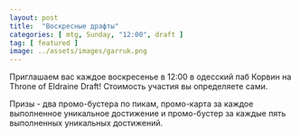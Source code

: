 ```yaml
---
layout: post
title:  "Воскресные драфты"
categories: [ mtg, Sunday, "12:00", draft ]
tag: [ featured ]
image: ../assets/images/garruk.png
---
```

Приглашаем вас каждое воскресенье в 12:00 в одесский паб Корвин на Throne of Eldraine Draft!
Стоимость участия вы определяете сами. 

Призы - два промо-бустера по пикам, промо-карта за каждое выполненное уникальное достижение и промо-бустер за каждые пять выполненных уникальных достижений.